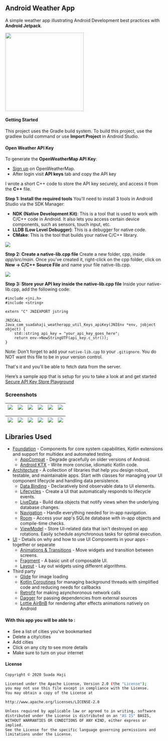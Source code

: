 ## Android Weather App 
A simple weather app illustrating Android Development best practices with **Android Jetpack**.

[<img src="https://raw.githubusercontent.com/suada-haji/Open-Weather-App/master/screenshots/google-play-download-android-app.svg" width="250"/>](https://play.google.com/store/apps/details?id=com.suadahaji.weatherapp)

#### Getting Started
This project uses the Gradle build system. To build this project, use the gradlew build command or use **Import Project** in Android Studio.

#### Open Weather API Key
To generate the **OpenWeatherMap API Key**: 
* [Sign up][95] on OpenWeatherMap.
* After login visit **API keys** tab and copy the API key

I wrote a short C++ code to store the API key securely, and access it from the  **C++** file. 

**Step 1: Install the required tools**
You'll need to install 3 tools in Android Studio via the SDK Manager:
* **NDK (Native Development Kit)**: This is a tool that is used to work with C/C++ code in Android. It also lets you access certain device components, such as sensors, touch input, etc.
* **LLDB (Low Level Debugger)**: This is a debugger for native code.
* **CMake**: This is the tool that builds your native C/C++ library.

![](https://raw.githubusercontent.com/suada-haji/Open-Weather-App/master/screenshots/sdkmanager.png)

**Step 2: Create a native-lib.cpp file**
Create a new folder, cpp, inside _app/src/main_.
Once you've created it, right-click on the cpp folder, click on **New → C/C++ Source File** and name your file native-lib.cpp.

![](https://raw.githubusercontent.com/suada-haji/Open-Weather-App/master/screenshots/sdkmanagertwo.png)

**Step 3: Store your API key inside the native-lib.cpp file**
Inside your native-lib.cpp, add the following code:
```
#include <jni.h>
#include <string>

extern "C" JNIEXPORT jstring

JNICALL
Java_com_suadahaji_weatherapp_util_Keys_apiKey(JNIEnv *env, jobject object) {
    std::string api_key = "your_api_key_goes_here";
    return env->NewStringUTF(api_key.c_str());
}
```
Note: Don't forget to add your `native-lib.cpp` to your `.gitignore`. You do NOT want this file to be in your version control.

That's it and you'll be able to fetch data from the server.

Here’s a sample app that is setup for you to take a look at and get started [Secure API Key Store Playground](https://github.com/bapspatil/SecureAPIKeyStorePlayground)

### Screenshots


| ![](https://raw.githubusercontent.com/suada-haji/Open-Weather-App/master/screenshots/home1.png) | ![](https://raw.githubusercontent.com/suada-haji/Open-Weather-App/master/screenshots/search1.png)  | ![](https://raw.githubusercontent.com/suada-haji/Open-Weather-App/master/screenshots/search2.png)  | ![](https://raw.githubusercontent.com/suada-haji/Open-Weather-App/master/screenshots/addCity2.png)  |![](https://raw.githubusercontent.com/suada-haji/Open-Weather-App/master/screenshots/cityDetail.png)  |![](https://raw.githubusercontent.com/suada-haji/Open-Weather-App/master/screenshots/cityList.png) |
| ------ | ------ |------ |------ |------ |------ |

| ![](https://raw.githubusercontent.com/suada-haji/Open-Weather-App/master/screenshots/settings.png)  | ![](https://raw.githubusercontent.com/suada-haji/Open-Weather-App/master/screenshots/settingTheme.png)  |![](https://raw.githubusercontent.com/suada-haji/Open-Weather-App/master/screenshots/deleteCities.png) | ![](https://raw.githubusercontent.com/suada-haji/Open-Weather-App/master/screenshots/settingsUnits.png)  | ![](https://raw.githubusercontent.com/suada-haji/Open-Weather-App/master/screenshots/settingsHelp.png)  | ![](https://raw.githubusercontent.com/suada-haji/Open-Weather-App/master/screenshots/settingsNoInternet.png)  |
| ------ | ------ |------ |------ |------ |------ |

Libraries Used
--------------
* [Foundation][0] - Components for core system capabilities, Kotlin extensions and support for
  multidex and automated testing.
  * [AppCompat][1] - Degrade gracefully on older versions of Android.
  * [Android KTX][2] - Write more concise, idiomatic Kotlin code.
* [Architecture][10] - A collection of libraries that help you design robust, testable, and
  maintainable apps. Start with classes for managing your UI component lifecycle and handling data
  persistence.
  * [Data Binding][11] - Declaratively bind observable data to UI elements.
  * [Lifecycles][12] - Create a UI that automatically responds to lifecycle events.
  * [LiveData][13] - Build data objects that notify views when the underlying database changes.
  * [Navigation][14] - Handle everything needed for in-app navigation.
  * [Room][16] - Access your app's SQLite database with in-app objects and compile-time checks.
  * [ViewModel][17] - Store UI-related data that isn't destroyed on app rotations. Easily schedule
     asynchronous tasks for optimal execution.
* [UI][30] - Details on why and how to use UI Components in your apps - together or separate
  * [Animations & Transitions][31] - Move widgets and transition between screens.
  * [Fragment][34] - A basic unit of composable UI.
  * [Layout][35] - Lay out widgets using different algorithms.
* Third party
  * [Glide][90] for image loading
  * [Kotlin Coroutines][91] for managing background threads with simplified code and reducing needs for callbacks
  * [Retrofit][92] for making asynchoronous network calls
  * [Dagger][93] for passing dependencies from external sources
  * [Lottie AirBnB][94] for rendering after effects animations natively on Android

[0]: https://developer.android.com/jetpack/components
[1]: https://developer.android.com/topic/libraries/support-library/packages#v7-appcompat
[2]: https://developer.android.com/kotlin/ktx
[10]: https://developer.android.com/jetpack/arch/
[11]: https://developer.android.com/topic/libraries/data-binding/
[12]: https://developer.android.com/topic/libraries/architecture/lifecycle
[13]: https://developer.android.com/topic/libraries/architecture/livedata
[14]: https://developer.android.com/topic/libraries/architecture/navigation/
[16]: https://developer.android.com/topic/libraries/architecture/room
[17]: https://developer.android.com/topic/libraries/architecture/viewmodel
[30]: https://developer.android.com/guide/topics/ui
[31]: https://developer.android.com/training/animation/
[34]: https://developer.android.com/guide/components/fragments
[35]: https://developer.android.com/guide/topics/ui/declaring-layout
[90]: https://bumptech.github.io/glide/
[91]: https://kotlinlang.org/docs/reference/coroutines-overview.html
[92]: https://github.com/square/retrofit
[93]: https://github.com/google/dagger
[94]: https://github.com/airbnb/lottie-android
[95]: https://home.openweathermap.org/users/sign_up


#### With this app you  will be able to : 
  - See a list of cities you've bookmarked
  - Delete a city/cities
  - Add cities
  - Click on any city to see more details
  - Make sure to turn on your internet 
  
#### License
```sh
Copyright © 2020 Suada Haji

Licensed under the Apache License, Version 2.0 (the "License");
you may not use this file except in compliance with the License.
You may obtain a copy of the License at

http://www.apache.org/licenses/LICENSE-2.0

Unless required by applicable law or agreed to in writing, software
distributed under the License is distributed on an "AS IS" BASIS,
WITHOUT WARRANTIES OR CONDITIONS OF ANY KIND, either express or
implied.
See the License for the specific language governing permissions and
limitations under the License.
```
